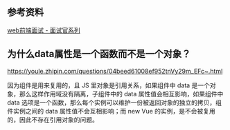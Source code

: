 ## 参考资料

[web前端面试 - 面试官系列](https://vue3js.cn/interview/)

## 为什么data属性是一个函数而不是一个对象？

https://youle.zhipin.com/questions/04beed61008ef952tnVy29m_EFc~.html

因为组件是用来复用的，且 JS 里对象是引用关系，如果组件中 data 是一个对象，那么这样作用域没有隔离，子组件中的 data 属性值会相互影响，如果组件中 data 选项是一个函数，那么每个实例可以维护一份被返回对象的独立的拷贝，组件实例之间的 data 属性值不会互相影响；而 new Vue 的实例，是不会被复用的，因此不存在引用对象的问题。